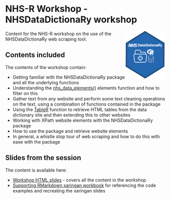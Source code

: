 # NHS-R Workshop - NHSDataDictionaRy workshop
<p><a href="https://hutsons-hacks.info/"><img src = "man/figures/NHSDataDict.png" width = "125px" height = "150px" align="right"></a></p>
Content for the NHS-R workshop on the use of the NHSDataDictionaRy web scraping tool. 

## Contents included

The contents of the workshop contain:

- Getting familiar with the NHSDataDictionaRy package and all the underlying functions
- Understanding the [nhs_data_elements()]() elements function and how to filter on this
- Gather text from any website and perform some text cleaning operations on the text, using a combination of functions contained in the package
- Using the [TableR](https://rdrr.io/cran/NHSDataDictionaRy/man/tableR.html) function to retrieve HTML tables from the data dictionary site and then extending this to other websites
- Working with XPath website elements with the NHSDataDictionaRy package
- How to use the package and retrieve website elements
- In general, a whistle stop tour of web scraping and how to do this with ease with the package

## Slides from the session

The content is available here:

* [Workshop HTML slides](https://github.com/StatsGary/NHSDataDictionaRy_workshop/blob/main/NHSDataDictionary_Workshop_Slides.pdf) - covers all the content in the workshop
* [Supporting RMarkdown xaringan workbook](https://github.com/StatsGary/NHSDataDictionaRy_workshop/blob/main/NHSDataDictionaRyMarkdownFinalVersion.Rmd) for referencing the code examples and recreating the xaringan slides


